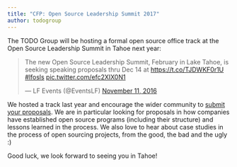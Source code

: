 ```yaml
---
title: "CFP: Open Source Leadership Summit 2017"
author: todogroup
---
```


The TODO Group will be hosting a formal open source office track at the Open Source Leadership Summit in Tahoe next year:

<blockquote class="twitter-tweet" data-lang="en"><p lang="en" dir="ltr">The new Open Source Leadership Summit, February in Lake Tahoe, is seeking speaking proposals thru Dec 14 at <a href="https://t.co/TJDWKF0r1U">https://t.co/TJDWKF0r1U</a> <a href="https://twitter.com/hashtag/lfosls?src=hash">#lfosls</a> <a href="https://t.co/efc2XIX0N1">pic.twitter.com/efc2XIX0N1</a></p>&mdash; LF Events (@EventsLF) <a href="https://twitter.com/EventsLF/status/797177088071569408">November 11, 2016</a></blockquote>
<script async src="//platform.twitter.com/widgets.js" charset="utf-8"></script>

We hosted a track last year and encourage the wider community to <a href="http://events.linuxfoundation.org/events/open-source-leadership-summit/program/cfp">submit your proposals</a>. We are in particular looking for proposals in how companies have established open source programs (including their structure) and lessons learned in the process. We also love to hear about case studies in the process of open sourcing projects, from the good, the bad and the ugly :)

Good luck, we look forward to seeing you in Tahoe!

